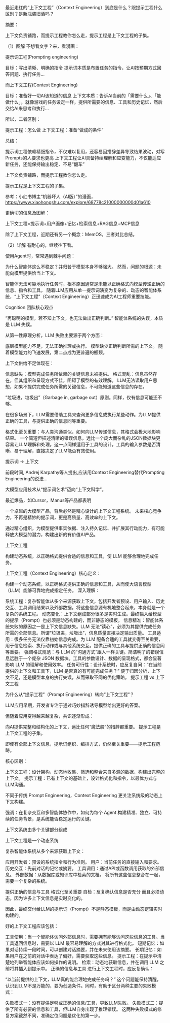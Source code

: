 最近走红的“上下文工程”（Context Engineering）到底是什么？跟提示工程什么区别？是新瓶装旧酒吗？

摘要：

上下文负责铺路，而提示工程教你怎么走，提示工程是上下文工程的子集。


（1）图解
不想看文字？来，看漫画：






提示词工程(Prompting engineering)

目标：写出清晰、明确的指令
提示词本质是布置任务的指令，让AI按预期方式回答问题、执行任务...





而上下文工程(Context Engineering)

目标：准备好一切AI该知道的信息
上下文本质：告诉AI当前的「需要什么」、「能做什么」，就像游戏的任务设定一样，提供所需要的信息、工具和历史记忆，然后交给AI来思考和执行...





所以，二者区别：

提示工程：怎么做
上下文工程：准备“做成的条件”


总结：

提示词工程依赖精细指令，不仅难以复用，还容易因措辞差异导致结果波动，对写Prompts的人要求也更高
上下文工程让AI具备持续理解和应变能力，不仅能适应新任务，还能保持输出稳定、不易“翻车”





上下文负责铺路，而提示工程教你怎么走。




提示工程是上下文工程的子集。






参考：小红书博主“机器坏人（AI版）”的漫画，https://www.xiaohongshu.com/explore/68778c21000000000d01a610

更确切的信息及图解：

上下文工程=提示词+用户画像+记忆+检索信息+RAG信息+MCP信息






除了上下文工程，近期还有另一个概念：MemOS，三者对比总结。


（2）详解
有耐心的，继续往下看。

使用Agent时，常常遇到棘手问题：

为什么智能体这么不稳定？并归咎于模型本身不够强大。
然而，问题的根源：未能向模型提供恰当上下文。

智能体无法可靠地执行任务时，根本原因通常是未能以正确格式向模型传递正确的信息、指令和工具。
随着LLM应用从单一提示词演变为复杂的、动态的智能体系统，“上下文工程”（Context Engineering）正迅速成为AI工程师重要技能。

Cognition 团队核心观点

“再聪明的模型，若不知上下文，也无法做出正确判断。”
智能体系统的失误，本质是 LLM 失误。

从第一性原理分析，LLM 失败主要源于两个方面：

底层模型能力不足，无法正确推理或执行。
模型缺少正确判断所需的上下文。
随着模型能力的飞速发展，第二点成为更普遍的瓶颈。

上下文供给不足体现在：

信息缺失：模型完成任务所依赖的关键信息未被提供。
格式混乱：信息虽然存在，但其组织和呈现方式不佳，阻碍了模型的有效理解。
LLM无法读取用户思想，如果不提供完成任务所需的关键信息，不可能知道这些信息的存在。

“垃圾进，垃圾出”（Garbage in, garbage out）原则。同样，仅有信息可能还不够。

在很多场景下，LLM需要借助工具来查询更多信息或执行某些动作。为LLM提供正确的工具，与提供正确的信息同等重要。

格式化至关重要：与人类沟通类似，如何向LLM传递信息，其格式会极大地影响结果。
一个简短但描述清晰的错误信息，远比一个庞大而杂乱的JSON数据块更容易让LLM理解和处理。这一点同样适用于工具的设计，工具的输入参数是否清晰、易于理解，直接决定了LLM能否有效使用。



提示词 → 上下文


前段时间, Andrej Karpathy等人提出,应该用Context Engineering替代Prompting Engineering的说法...

大模型应用技术从“提示词艺术”迈向“上下文科学”。

最近爆品，如Cursor，Manus等产品都表明

一个卓越的大模型产品，背后必然是精心设计的上下文工程系统。
未来核心竞争力，不再是精妙的提示词，更是高质量、高效率的上下文。

通过精心组织，为模型提供事实依据、注入持久记忆、并扩展其行动能力，有可能释放大模型的潜力，构建出新的有价值AI产品。

上下文工程

构建动态系统，以正确格式提供合适的信息和工具，使 LLM 能够合理地完成任务。


上下文工程（Context Engineering）核心定义：

构建一个动态系统，以正确格式提供正确的信息和工具，从而使大语言模型（LLM）能够可靠地完成指定任务。
深入理解：

系统工程：复杂智能体从多个来源获取上下文，包括开发者预设、用户输入、历史交互、工具调用结果以及外部数据。将这些信息源有机地整合起来，本身就是一个复杂的系统工程。
动态变化：上下文组成部分很多是实时生成。最终输入给模型的提示（Prompt）也必须是动态构建的，而非静态的模板。
信息精准：智能体系统失败的原因之一是上下文信息缺失。LLM 无法“读心”，必须为其提供完成任务所需的全部信息。所谓“垃圾进，垃圾出”，信息质量直接决定输出质量。
工具适用：很多任务无法仅靠初始信息完成。为 LLM 配备合适的工具就变得至关重要，用于信息检索、执行动作或与其他系统交互。提供正确的工具与提供正确的信息同等重要。
强调格式规范：与 LLM 的“沟通方式”跟人一样关键。简洁明了的错误信息远胜于一个庞杂 JSON 数据块。工具的参数设计、数据的呈现格式，都会显著影响 LLM 的理解和使用效率。
任务可行性：设计系统时，应反复自问：“在当前提供的上下文和工具下，LLM 是否真的有可能完成任务？” 便于归因分析，上下文不足，还是模型本身的执行失误，从而采取不同的优化策略。
提示工程 vs 上下文工程


为什么从“提示工程”（Prompt Engineering）转向“上下文工程”？

LLM应用早期，开发者专注于通过巧妙措辞诱导模型给出更好的答案。

但随着应用变得越来越复杂，共识逐渐形成：

向AI提供完整和结构化的上下文，远比任何“魔法般”的措辞都重要。
提示工程是上下文工程的子集。

即使有全部上下文信息，提示词组织、编排方式，仍然至关重要——提示工程范畴。

核心区别：

上下文工程：设计架构，动态地收集、筛选和整合来自多源的数据，构建出完整的上下文。
提示工程：已有上下文的基础上，设计格式化和指令，以最优方式与LLM沟通。



不同于传统 Prompt Engineering，Context Engineering 更关注系统级的动态上下文构建。

强调：在复杂交互和多智能体协作中，如何为每个 Agent 构建精准、独立、可持续的任务背景，是系统能否稳定运行的关键。


上下文系统由多个关键部分组成


上下文工程是一个动态系统

复杂智能体系统从多个来源获取上下文：

应用开发者：预设的系统指令和行为准则。
用户：当前任务的直接输入和要求。
历史交互：先前对话的记忆或摘要。
工具调用：通过API或函数调用获取的外部信息。
外部数据：从数据库或知识库中检索的文档。
将所有这些信息整合在一起，需要一个复杂的系统。

提供正确的信息与工具
格式化至关重要
自检：反复确认信息是否充分
而且必须动态，因为许多上下文信息是实时变化的。

因此，最终交付给LLM的提示词（Prompt）不是静态模板，而是由动态逻辑实时构建的。

好的上下文工程应该包括：

工具使用：当一个智能体访问外部信息时，需要拥有能够访问这些信息的工具。当工具返回信息时，需要以 LLM 最容易理解的方式对其进行格式化。
短期记忆：如果对话持续一段时间，可以创建对话摘要，并在未来使用该摘要。
长期记忆：如果用户在之前的对话中表达了偏好，需要获取这些信息。
提示工程：在提示中清楚地列举智能体应该如何操作的说明。
检索：动态地获取信息，并在调用 LLM 之前将其插入到提示中。
正确的信息与工具
进行上下文工程时，应反复确认：

“以当前提供的上下文，LLM真的能合理地完成任务吗？”
这个问题能保持清醒，认识到LLM不是万能的，要为创造条件。同时，有助于区分两种主要的失败模式：

失败模式一：没有提供足够或正确的信息/工具，导致LLM失败。
失败模式二：提供了所有必要的信息和工具，但LLM自身出现了推理错误。
这两种失败模式的修复方案截然不同，准确定位问题是优化的第一步。